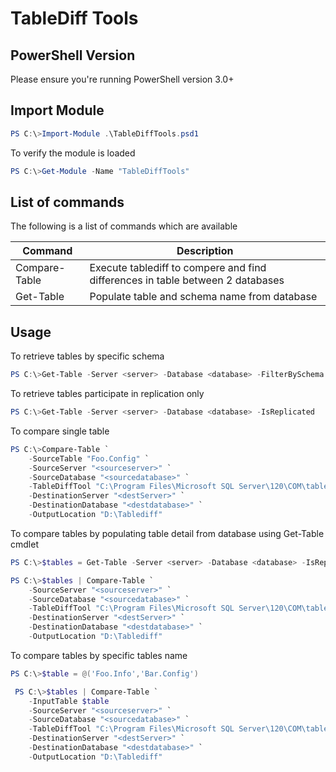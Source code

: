 # TableDiff Tools

## PowerShell Version

Please ensure you're running PowerShell version 3.0+

## Import Module

```Powershell
PS C:\>Import-Module .\TableDiffTools.psd1
```

To verify the module is loaded

```Powershell
PS C:\>Get-Module -Name "TableDiffTools"
```

## List of commands

The following is a list of commands which are available

|Command|Description|
|-------|-----------|
|Compare-Table|Execute tablediff to compere and find differences in table between 2 databases|
|Get-Table|Populate table and schema name from database|


## Usage

To retrieve tables by specific schema

```Powershell
PS C:\>Get-Table -Server <server> -Database <database> -FilterBySchema  "Foo","Bar" 
```

To retrieve tables participate in replication only

```Powershell
PS C:\>Get-Table -Server <server> -Database <database> -IsReplicated 
```

To compare single table

```Powershell
PS C:\>Compare-Table `
    -SourceTable "Foo.Config" `
    -SourceServer "<sourceserver>" `
    -SourceDatabase "<sourcedatabase>" `
    -TableDiffTool "C:\Program Files\Microsoft SQL Server\120\COM\tablediff.exe" `
    -DestinationServer "<destServer>" `
    -DestinationDatabase "<destdatabase>" `
    -OutputLocation "D:\Tablediff"
```

To compare tables by populating table detail from database using Get-Table cmdlet

```Powershell
PS C:\>$tables = Get-Table -Server <server> -Database <database> -IsReplicated 

PS C:\>$tables | Compare-Table `
    -SourceServer "<sourceserver>" `
    -SourceDatabase "<sourcedatabase>" `
    -TableDiffTool "C:\Program Files\Microsoft SQL Server\120\COM\tablediff.exe" `
    -DestinationServer "<destServer>" `
    -DestinationDatabase "<destdatabase>" `
    -OutputLocation "D:\Tablediff"
```

To compare tables by specific tables name

```Powershell
PS C:\>$table = @('Foo.Info','Bar.Config')

 PS C:\>$tables | Compare-Table `
    -InputTable $table
    -SourceServer "<sourceserver>" `
    -SourceDatabase "<sourcedatabase>" `
    -TableDiffTool "C:\Program Files\Microsoft SQL Server\120\COM\tablediff.exe" `
    -DestinationServer "<destServer>" `
    -DestinationDatabase "<destdatabase>" `
    -OutputLocation "D:\Tablediff"
```